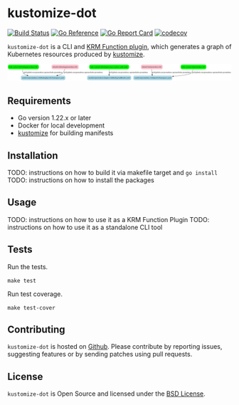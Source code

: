 # kustomize-dot

[![Build Status](https://github.com/dnaeon/kustomize-dot/actions/workflows/test.yaml/badge.svg)](https://github.com/dnaeon/kustomize-dot/actions/workflows/test.yaml/badge.svg)
[![Go Reference](https://pkg.go.dev/badge/github.com/dnaeon/kustomize-dot.svg)](https://pkg.go.dev/github.com/dnaeon/kustomize-dot)
[![Go Report Card](https://goreportcard.com/badge/github.com/dnaeon/kustomize-dot)](https://goreportcard.com/report/github.com/dnaeon/kustomize-dot)
[![codecov](https://codecov.io/gh/dnaeon/kustomize-dot/branch/master/graph/badge.svg)](https://codecov.io/gh/dnaeon/kustomize-dot)

`kustomize-dot` is a CLI and
[KRM Function plugin](https://github.com/kubernetes-sigs/kustomize/blob/master/cmd/config/docs/api-conventions/functions-spec.md),
which generates a graph of Kubernetes resources produced by
[kustomize](https://kustomize.io/).

![Example Graph](./images/image-1.svg)

## Requirements

* Go version 1.22.x or later
* Docker for local development
* [kustomize](https://kustomize.io/) for building manifests

## Installation

TODO: instructions on how to build it via makefile target and `go install`
TODO: instructions on how to install the packages

## Usage

TODO: instructions on how to use it as a KRM Function Plugin
TODO: instructions on how to use it as a standalone CLI tool

## Tests

Run the tests.

``` shell
make test
```

Run test coverage.

``` shell
make test-cover
```

## Contributing

`kustomize-dot` is hosted on
[Github](https://github.com/dnaeon/kustomize-dot). Please contribute by
reporting issues, suggesting features or by sending patches using pull requests.

## License

`kustomize-dot` is Open Source and licensed under the [BSD
License](http://opensource.org/licenses/BSD-2-Clause).
